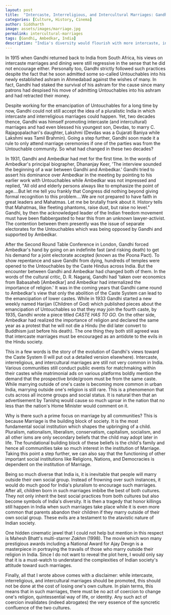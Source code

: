 ```yaml
---
layout: post
title:  "Intercaste, Interreligious, and Intercultural Marriages: Gandhi's Time and Ours"
categories: [Culture, History, Cinema]
author: Siddharth
image: assets/images/marriage.jpg
permalink: intercultural-marriages
tags: [Gandhi, Ambedkar, India]
description: "India's diversity would flourish with more intercaste, interreligious, and intercultural marriages."
---
```

In 1915 when Gandhi returned back to India from South Africa, his views on intercaste marriages and dining were still regressive in the sense that he did not encourage either. Personally too, Gandhi strictly followed such practices despite the fact that he soon admitted some so-called Untouchables into his newly established ashram in Ahmedabad against the wishes of many. In fact, Gandhi had staked the survival of his ashram for the cause since many patrons had despised his move of admitting Untouchables into his ashram and had retracted their money. 

Despite working for the emancipation of Untouchables for a long time by now, Gandhi could not still accept the idea of a pluralistic India in which intercaste and interreligious marriages could happen. Yet, two decades thence, Gandhi was himself promoting intercaste (and intercultural) marriages and had even blessed his youngest son, Devdas, to marry C. Rajagopalachari's daughter, Lakshmi (Devdas was a  Gujarati Baniya while Lakshmi was Tamil Brahmin). Going a step further, Gandhi soon made it a rule to only attend marriage ceremonies if one of the parties was from the Untouchable community. So what had changed in these two decades?

In 1931, Gandhi and Ambedkar had met for the first time. In the words of Ambedkar's principal biographer, Dhananjay Keer, 'The interview sounded the beginning of a war between Gandhi and Ambedkar.' Gandhi tried to assert his dominance over Ambedkar in the meeting by pointing to his earlier work with Untouchables while Ambedkar was not impressed and replied, "All old and elderly persons always like to emphasize the point of age….But let me tell you frankly that Congress did nothing beyond giving formal recognition to this problem….We are not prepared to have faith in great leaders and Mahatmas. Let me be brutally frank about it. History tells that Mahatmas, like fleeting phantoms, raise dust, but raise no level." Gandhi, by then the acknowledged leader of the Indian freedom movement must have been flabbergasted to hear this from an unknown lawyer-activist. The contention between them presently was the issue of separate electorates for the Untouchables which was being opposed by Gandhi and supported by Ambedkar.

After the Second Round Table Conference in London, Gandhi forced Ambedkar's hand by going on an indefinite fast (and risking death) to get his demand for a joint electorate accepted (known as the Poona Pact). To show repentance and save Gandhi from dying, hundreds of temples were opened to the Untouchables by the Caste Hindus across India. But the encounter between Gandhi and Ambedkar had changed both of them. In the words of the cultural critic, D. R. Nagaraj, Gandhi had 'taken over economics from Babasaheb [Ambedkar] and Ambedkar had internalized the importance of religion.' It was in the coming years that Gandhi came round to Ambedkar's view that only the abolition of the Caste System can lead to the emancipation of lower castes. While in 1933 Gandhi started a new weekly named Harijan (Children of God) which published pieces about the emancipation of Untouchables so that they may join the fourth caste, by 1935, Gandhi wrote a piece titled <i>CASTE HAS TO GO.</i> On the other side, Ambedkar had realized the importance of religion and declared the same year as a protest that he will not die a Hindu (he did later convert to Buddhism just before his death). The one thing they both still agreed was that intercaste marriages must be encouraged as an antidote to the evils in the Hindu society. 

This in a few words is the story of the evolution of Gandhi's views toward the Caste System (I will put out a detailed version elsewhere). Intercaste, interreligious, and intercultural marriages are still not very common in India. Various communities still conduct public events for matchmaking within their castes while matrimonial ads on various platforms boldly mention the demand that the prospective bride/groom must be from the same caste. While marrying outside of one's caste is becoming more common in urban India, marrying outside one's religion is still rare. This is a phenomenon that cuts across all income groups and social status. It is natural then that an advertisement by Tanishq would cause so much uproar in the nation that no less than the nation's Home Minister would comment on it.

Why is there such a prime focus on marriage by all communities? This is because Marriage is the building block of society. It is the most fundamental social institution which shapes the upbringing of a child. Pluralism, nationalism, liberalism, conservatism, capitalism, socialism, and all other isms are only secondary beliefs that the child may adopt later in life. The foundational building block of these beliefs is the child's family and hence all communities take so much interest in the institution of Marriage. Taking this point a step further, we can also say that the functioning of other important social institutions like Religions, Nations, and Democracies is dependent on the institution of Marriage. 

Being so much diverse that India is, it is inevitable that people will marry outside their own social group. Instead of frowning over such instances, it would do much good for India's pluralism to encourage such marriages. After all, children born in such marriages imbibe the best of both cultures. They not only inherit the best social practices from both cultures but also become symbols of India's diversity. It is then a tragedy that honor killings still happen in India when such marriages take place while it is even more common that parents abandon their children if they marry outside of their own social group. These evils are a testament to the atavistic nature of Indian society.

One hidden cinematic jewel that I could not help but mention in this respect is Mahesh Bhatt's multi-starrer <i>Zakhm</i> (1998). The movie which won many prestigious awards including a National Award for Ajay Devgn is a masterpiece in portraying the travails of those who marry outside their religion in India. Since I do not want to reveal the plot here, I would only say that it is a must-watch to understand the complexities of Indian society's attitude toward such marriages. 

Finally, all that I wrote above comes with a disclaimer: while intercaste, interreligious, and intercultural marriages should be promoted, this should not be done at the cost of losing one's own culture. In plain terms, this means that in such marriages, there must be no act of coercion to change one's religion, quintessential way of life, or identity. Any such act of coercion invalidates (indeed abrogates) the very essence of the syncretic confluence of the two cultures.
